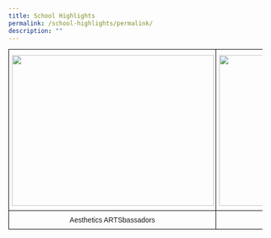 ```yaml
---
title: School Highlights
permalink: /school-highlights/permalink/
description: ""
---
```

<style type="text/css">
.tg  {border-collapse:collapse;border-spacing:0;margin:0px auto;}
.tg td{border-color:black;border-style:solid;border-width:1px;font-family:Arial, sans-serif;font-size:14px;
  overflow:hidden;padding:10px 5px;word-break:normal;}
.tg th{border-color:black;border-style:solid;border-width:1px;font-family:Arial, sans-serif;font-size:14px;
  font-weight:normal;overflow:hidden;padding:10px 5px;word-break:normal;}
.tg .tg-ul38{position:-webkit-sticky;position:sticky;text-align:left;top:-1px;vertical-align:top;will-change:transform}
.tg .tg-baqh{text-align:center;vertical-align:top}
</style>
<table class="tg">
<thead>
  <tr>
    <th class="tg-ul38"><img height="300" width="400" src="artsbassadors%20pic%20(4)"></th>
    <th class="tg-ul38"><img height="300" width="400" src="minchan_schoolvisit_nps_20230329_114"></th>
    <th class="tg-ul38"><img height="300" width="400" src="minchan_shouse%20captains%20leading%20opening%20ceremony"></th>
  </tr>
</thead>
<tbody>
  <tr>
    <td class="tg-baqh">Aesthetics ARTSbassadors</td>
    <td class="tg-baqh">Learning Fiesta</td>
    <td class="tg-baqh">Sports Day</td>
  </tr>
</tbody>
</table>